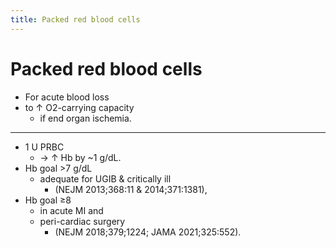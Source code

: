 ```yaml
---
title: Packed red blood cells
---
```

# Packed red blood cells

* For acute blood loss
* to ↑ O2-carrying capacity
	* if end organ ischemia.

---

* 1 U PRBC
	* → ↑ Hb by ~1 g/dL.
* Hb goal >7 g/dL
	* adequate for UGIB & critically ill
		* (NEJM 2013;368:11 & 2014;371:1381),
* Hb goal ≥8
	* in acute MI and
	* peri-cardiac surgery
		* (NEJM 2018;379;1224; JAMA 2021;325:552).

